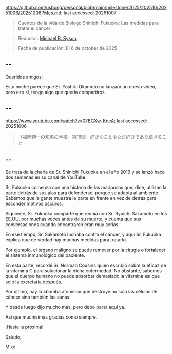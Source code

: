https://github.com/usbong/personal/blob/main/milestone/2025/202510/20251006/20251006PMes.md; last accessed: 20251007

> Cuentos de la vida de Biólogo Shinichi Fukuoka: Las medidas para tratar el cáncer

> Redactor: [Michael B. Syson](https://www.linkedin.com/in/michaelsyson/)

> Fecha de publicación: El 6 de october de 2025

## --

Queridos amigos:

Esta noche parece que Sr. Yoshiki Okamoto no lanzará un nuevo vídeo, pero eso sí, tengo algo que quería compartiros.

## --

https://www.youtube.com/watch?v=07BGXw-KneA; last accessed: 20251006

> 「福岡伸一の知恵の学校」第18回｜好きなことをただ好きであり続けること 

## --

Se trata de la charla de Sr. Shinichi Fukuoka en el año 2019 y se lanzó hace dos semanas en su canal de YouTube. 

Sr. Fukuoka comenza con una historia de las mariposas que, dice, utilizan la parte detrás de sus alas para defenderse, porque se adapta al ambiente. Sabemos que la gente muestra la parte en frente en vez de detrás para esconder motivos oscuros.

Siguiente, Sr. Fukuoka comparte que reunía con Sr. Ryuichi Sakamoto en los EE.UU. por muchas veces antes de su muerte, y cuenta que sus conversaciones cuando encontraron eran muy serias. 

En ese tiempo, Sr. Sakamoto luchaba contra el cáncer, y aquí Sr. Fukuoka explica que de verdad hay muchas medidas para tratarlo. 

Por ejemplo, el órgano maligno se puede remover por la cirugia o fortalecer el sistema inmunológico del paciente. 

En esta parte, recordé Sr. Norman Cousins quien escribió sobre la eficaz de la vitamina C para solucionar la dicha enfermedad. No obstante, sabemos que el cuerpo humano no puede absorbar demasiado la vitamina así que solo la excretaría después.

Por último, hay la «bomba atomica» que destruye no solo las células de cáncer sino también las sanas.

Y desde luego dijo mucho más, pero debo parar aquí ya.

Así que muchísimas gracias como siempre.

¡Hasta la próxima!

Saludo,

Mike